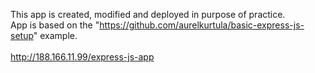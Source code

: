 This app is created, modified and deployed in purpose of practice. <br>
App is based on the "https://github.com/aurelkurtula/basic-express-js-setup" example. <br> <br>
http://188.166.11.99/express-js-app
